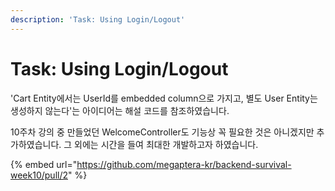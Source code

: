 ```yaml
---
description: 'Task: Using Login/Logout'
---
```


# Task: Using Login/Logout

'Cart Entity에서는 UserId를 embedded column으로 가지고, 별도 User Entity는 생성하지 않는다'는 아이디어는 해설 코드를 참조하였습니다.

&#x20;10주차 강의 중 만들었던 WelcomeController도 기능상 꼭 필요한 것은 아니겠지만 추가하였습니다. 그 외에는 시간을 들여 최대한 개발하고자 하였습니다.

{% embed url="https://github.com/megaptera-kr/backend-survival-week10/pull/2" %}
